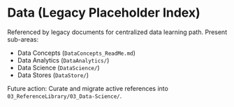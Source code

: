 # Data (Legacy Placeholder Index)

Referenced by legacy documents for centralized data learning path. Present sub-areas:

- Data Concepts (`DataConcepts_ReadMe.md`)
- Data Analytics (`DataAnalytics/`)
- Data Science (`DataScience/`)
- Data Stores (`DataStore/`)

Future action: Curate and migrate active references into `03_ReferenceLibrary/03_Data-Science/`.
